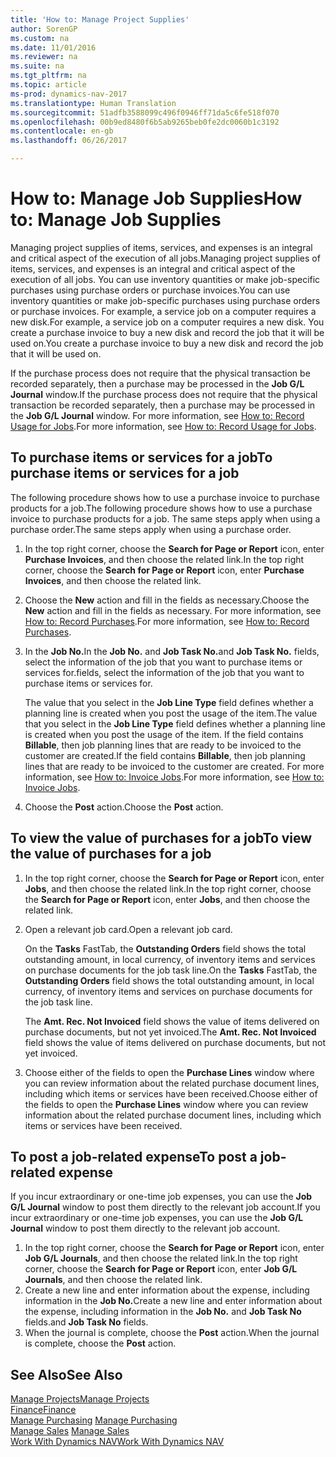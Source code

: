 ```yaml
---
title: 'How to: Manage Project Supplies'
author: SorenGP
ms.custom: na
ms.date: 11/01/2016
ms.reviewer: na
ms.suite: na
ms.tgt_pltfrm: na
ms.topic: article
ms-prod: dynamics-nav-2017
ms.translationtype: Human Translation
ms.sourcegitcommit: 51adfb3588099c496f0946ff71da5c6fe518f070
ms.openlocfilehash: 00b9ed8480f6b5ab9265beb0fe2dc0060b1c3192
ms.contentlocale: en-gb
ms.lasthandoff: 06/26/2017

---
```


# <a name="how-to-manage-job-supplies"></a><span data-ttu-id="8d242-102">How to: Manage Job Supplies</span><span class="sxs-lookup"><span data-stu-id="8d242-102">How to: Manage Job Supplies</span></span>
<span data-ttu-id="8d242-103">Managing project supplies of items, services, and expenses is an integral and critical aspect of the execution of all jobs.</span><span class="sxs-lookup"><span data-stu-id="8d242-103">Managing project supplies of items, services, and expenses is an integral and critical aspect of the execution of all jobs.</span></span> <span data-ttu-id="8d242-104">You can use inventory quantities or make job-specific purchases using purchase orders or purchase invoices.</span><span class="sxs-lookup"><span data-stu-id="8d242-104">You can use inventory quantities or make job-specific purchases using purchase orders or purchase invoices.</span></span> <span data-ttu-id="8d242-105">For example, a service job on a computer requires a new disk.</span><span class="sxs-lookup"><span data-stu-id="8d242-105">For example, a service job on a computer requires a new disk.</span></span> <span data-ttu-id="8d242-106">You create a purchase invoice to buy a new disk and record the job that it will be used on.</span><span class="sxs-lookup"><span data-stu-id="8d242-106">You create a purchase invoice to buy a new disk and record the job that it will be used on.</span></span>

<span data-ttu-id="8d242-107">If the purchase process does not require that the physical transaction be recorded separately, then a purchase may be processed in the **Job G/L Journal** window.</span><span class="sxs-lookup"><span data-stu-id="8d242-107">If the purchase process does not require that the physical transaction be recorded separately, then a purchase may be processed in the **Job G/L Journal** window.</span></span> <span data-ttu-id="8d242-108">For more information, see [How to: Record Usage for Jobs](projects-how-record-job-usage.md).</span><span class="sxs-lookup"><span data-stu-id="8d242-108">For more information, see [How to: Record Usage for Jobs](projects-how-record-job-usage.md).</span></span>

## <a name="to-purchase-items-or-services-for-a-job"></a><span data-ttu-id="8d242-109">To purchase items or services for a job</span><span class="sxs-lookup"><span data-stu-id="8d242-109">To purchase items or services for a job</span></span>
<span data-ttu-id="8d242-110">The following procedure shows how to use a purchase invoice to purchase products for a job.</span><span class="sxs-lookup"><span data-stu-id="8d242-110">The following procedure shows how to use a purchase invoice to purchase products for a job.</span></span> <span data-ttu-id="8d242-111">The same steps apply when using a purchase order.</span><span class="sxs-lookup"><span data-stu-id="8d242-111">The same steps apply when using a purchase order.</span></span>  

1. <span data-ttu-id="8d242-112">In the top right corner, choose the **Search for Page or Report** icon, enter **Purchase Invoices**, and then choose the related link.</span><span class="sxs-lookup"><span data-stu-id="8d242-112">In the top right corner, choose the **Search for Page or Report** icon, enter **Purchase Invoices**, and then choose the related link.</span></span>  
2. <span data-ttu-id="8d242-113">Choose the **New** action and fill in the fields as necessary.</span><span class="sxs-lookup"><span data-stu-id="8d242-113">Choose the **New** action and fill in the fields as necessary.</span></span> <span data-ttu-id="8d242-114">For more information, see [How to: Record Purchases](purchasing-how-record-purchases.md).</span><span class="sxs-lookup"><span data-stu-id="8d242-114">For more information, see [How to: Record Purchases](purchasing-how-record-purchases.md).</span></span>
3. <span data-ttu-id="8d242-115">In the **Job No.**</span><span class="sxs-lookup"><span data-stu-id="8d242-115">In the **Job No.**</span></span> <span data-ttu-id="8d242-116">and **Job Task No.**</span><span class="sxs-lookup"><span data-stu-id="8d242-116">and **Job Task No.**</span></span> <span data-ttu-id="8d242-117">fields, select the information of the job that you want to purchase items or services for.</span><span class="sxs-lookup"><span data-stu-id="8d242-117">fields, select the information of the job that you want to purchase items or services for.</span></span>  

    <span data-ttu-id="8d242-118">The value that you select in the **Job Line Type** field defines whether a planning line is created when you post the usage of the item.</span><span class="sxs-lookup"><span data-stu-id="8d242-118">The value that you select in the **Job Line Type** field defines whether a planning line is created when you post the usage of the item.</span></span> <span data-ttu-id="8d242-119">If the field contains **Billable**, then job planning lines that are ready to be invoiced to the customer are created.</span><span class="sxs-lookup"><span data-stu-id="8d242-119">If the field contains **Billable**, then job planning lines that are ready to be invoiced to the customer are created.</span></span> <span data-ttu-id="8d242-120">For more information, see [How to: Invoice Jobs](projects-how-invoice-jobs.md).</span><span class="sxs-lookup"><span data-stu-id="8d242-120">For more information, see [How to: Invoice Jobs](projects-how-invoice-jobs.md).</span></span>

4. <span data-ttu-id="8d242-121">Choose the **Post** action.</span><span class="sxs-lookup"><span data-stu-id="8d242-121">Choose the **Post** action.</span></span>

## <a name="to-view-the-value-of-purchases-for-a-job"></a><span data-ttu-id="8d242-122">To view the value of purchases for a job</span><span class="sxs-lookup"><span data-stu-id="8d242-122">To view the value of purchases for a job</span></span>  

1. <span data-ttu-id="8d242-123">In the top right corner, choose the **Search for Page or Report** icon, enter **Jobs**, and then choose the related link.</span><span class="sxs-lookup"><span data-stu-id="8d242-123">In the top right corner, choose the **Search for Page or Report** icon, enter **Jobs**, and then choose the related link.</span></span>
2. <span data-ttu-id="8d242-124">Open a relevant job card.</span><span class="sxs-lookup"><span data-stu-id="8d242-124">Open a relevant job card.</span></span>

    <span data-ttu-id="8d242-125">On the **Tasks** FastTab, the **Outstanding Orders** field shows the total outstanding amount, in local currency, of inventory items and services on purchase documents for the job task line.</span><span class="sxs-lookup"><span data-stu-id="8d242-125">On the **Tasks** FastTab, the **Outstanding Orders** field shows the total outstanding amount, in local currency, of inventory items and services on purchase documents for the job task line.</span></span>  

    <span data-ttu-id="8d242-126">The **Amt. Rec. Not Invoiced** field shows the value of items delivered on purchase documents, but not yet invoiced.</span><span class="sxs-lookup"><span data-stu-id="8d242-126">The **Amt. Rec. Not Invoiced** field shows the value of items delivered on purchase documents, but not yet invoiced.</span></span>  

3. <span data-ttu-id="8d242-127">Choose either of the fields to open the **Purchase Lines** window where you can review information about the related purchase document lines, including which items or services have been received.</span><span class="sxs-lookup"><span data-stu-id="8d242-127">Choose either of the fields to open the **Purchase Lines** window where you can review information about the related purchase document lines, including which items or services have been received.</span></span>

## <a name="to-post-a-job-related-expense"></a><span data-ttu-id="8d242-128">To post a job-related expense</span><span class="sxs-lookup"><span data-stu-id="8d242-128">To post a job-related expense</span></span>  
<span data-ttu-id="8d242-129">If you incur extraordinary or one-time job expenses, you can use the **Job G/L Journal** window to post them directly to the relevant job account.</span><span class="sxs-lookup"><span data-stu-id="8d242-129">If you incur extraordinary or one-time job expenses, you can use the **Job G/L Journal** window to post them directly to the relevant job account.</span></span>

1. <span data-ttu-id="8d242-130">In the top right corner, choose the **Search for Page or Report** icon, enter **Job G/L Journals**, and then choose the related link.</span><span class="sxs-lookup"><span data-stu-id="8d242-130">In the top right corner, choose the **Search for Page or Report** icon, enter **Job G/L Journals**, and then choose the related link.</span></span>  
2. <span data-ttu-id="8d242-131">Create a new line and enter information about the expense, including information in the **Job No.**</span><span class="sxs-lookup"><span data-stu-id="8d242-131">Create a new line and enter information about the expense, including information in the **Job No.**</span></span> <span data-ttu-id="8d242-132">and **Job Task No** fields.</span><span class="sxs-lookup"><span data-stu-id="8d242-132">and **Job Task No** fields.</span></span>  
3. <span data-ttu-id="8d242-133">When the journal is complete, choose the **Post** action.</span><span class="sxs-lookup"><span data-stu-id="8d242-133">When the journal is complete, choose the **Post** action.</span></span>


## <a name="see-also"></a><span data-ttu-id="8d242-134">See Also</span><span class="sxs-lookup"><span data-stu-id="8d242-134">See Also</span></span>
[<span data-ttu-id="8d242-135">Manage Projects</span><span class="sxs-lookup"><span data-stu-id="8d242-135">Manage Projects</span></span>](projects-manage-projects.md)  
[<span data-ttu-id="8d242-136">Finance</span><span class="sxs-lookup"><span data-stu-id="8d242-136">Finance</span></span>](finance-setup.md)  
<span data-ttu-id="8d242-137">[Manage Purchasing](purchasing-manage-purchasing.md)       </span><span class="sxs-lookup"><span data-stu-id="8d242-137">[Manage Purchasing](purchasing-manage-purchasing.md)       </span></span>  
<span data-ttu-id="8d242-138">[Manage Sales](sales-manage-sales.md)    </span><span class="sxs-lookup"><span data-stu-id="8d242-138">[Manage Sales](sales-manage-sales.md)    </span></span>  
[<span data-ttu-id="8d242-139">Work With Dynamics NAV</span><span class="sxs-lookup"><span data-stu-id="8d242-139">Work With Dynamics NAV</span></span>](ui-work-product.md)  

